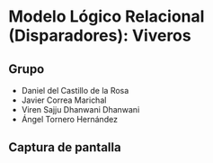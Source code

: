 # Modelo Lógico Relacional (Disparadores): Viveros

## Grupo
* Daniel del Castillo de la Rosa
* Javier Correa Marichal
* Viren Sajju Dhanwani Dhanwani
* Ángel Tornero Hernández
 
## Captura de pantalla

